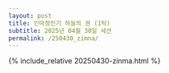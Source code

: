 ```yaml
---
layout: post
title: 인마정인기 하늘의 권 (1탁)
subtitle: 2025년 04월 30일 세션
permalink: /250430_zimna/
---
```

{% include_relative 20250430-zinma.html %}
